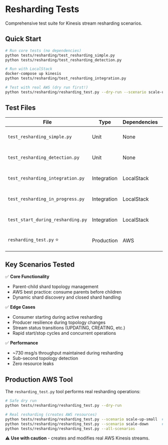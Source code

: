 # Resharding Tests

Comprehensive test suite for Kinesis stream resharding scenarios.

## Quick Start

```bash
# Run core tests (no dependencies)
python tests/resharding/test_resharding_simple.py
python tests/resharding/test_resharding_detection.py

# Run with LocalStack
docker-compose up kinesis
python tests/resharding/test_resharding_integration.py

# Test with real AWS (dry run first!)
python tests/resharding/resharding_test.py --dry-run --scenario scale-up-small
```

## Test Files

| File | Type | Dependencies | Description |
|------|------|--------------|-------------|
| `test_resharding_simple.py` | Unit | None | Core shard topology logic |
| `test_resharding_detection.py` | Unit | None | Resharding detection algorithms |
| `test_resharding_integration.py` | Integration | LocalStack | E2E with real streams |
| `test_resharding_in_progress.py` | Integration | LocalStack | UPDATING status handling |
| `test_start_during_resharding.py` | Integration | LocalStack | Start during active resharding |
| `resharding_test.py` ⭐ | Production | AWS | **Real AWS resharding tool** |

## Key Scenarios Tested

✅ **Core Functionality**
- Parent-child shard topology management
- AWS best practice: consume parents before children
- Dynamic shard discovery and closed shard handling

✅ **Edge Cases**
- Consumer starting during active resharding
- Producer resilience during topology changes
- Stream status transitions (UPDATING, CREATING, etc.)
- Rapid start/stop cycles and concurrent operations

✅ **Performance**
- ~730 msg/s throughput maintained during resharding
- Sub-second topology detection
- Zero resource leaks

## Production AWS Tool

The `resharding_test.py` tool performs real resharding operations:

```bash
# Safe dry run
python tests/resharding/resharding_test.py --dry-run

# Real resharding (creates AWS resources)
python tests/resharding/resharding_test.py --scenario scale-up-small  # 1→3 shards
python tests/resharding/resharding_test.py --scenario scale-down      # 3→1 shards
python tests/resharding/resharding_test.py --all-scenarios
```

⚠️ **Use with caution** - creates and modifies real AWS Kinesis streams.
